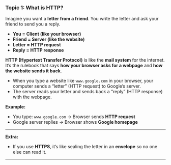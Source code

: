 ### **Topic 1: What is HTTP?**

Imagine you want a **letter from a friend**. You write the letter and ask your friend to send you a reply.

* **You = Client (like your browser)**
* **Friend = Server (like the website)**
* **Letter = HTTP request**
* **Reply = HTTP response**

**HTTP (Hypertext Transfer Protocol)** is like the **mail system** for the internet. It’s the rulebook that says **how your browser asks for a webpage** and **how the website sends it back**.

* When you type a website like `www.google.com` in your browser, your computer sends a “letter” (HTTP request) to Google’s server.
* The server reads your letter and sends back a “reply” (HTTP response) with the webpage.

**Example:**

* You type: `www.google.com` → Browser sends **HTTP request**
* Google server replies → Browser shows **Google homepage**

---

**Extra:**

* If you use **HTTPS**, it’s like sealing the letter in an **envelope** so no one else can read it.

---


